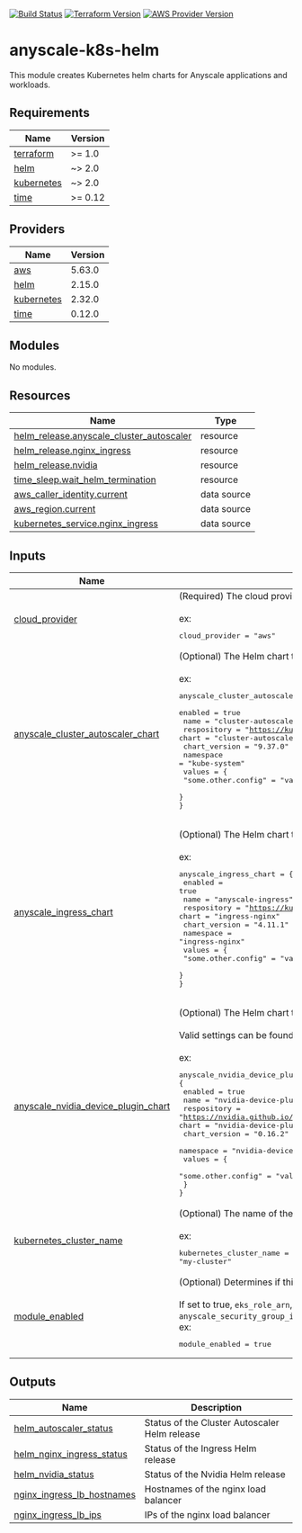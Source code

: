 [![Build Status][badge-build]][build-status]
[![Terraform Version][badge-terraform]](https://github.com/hashicorp/terraform/releases)
[![AWS Provider Version][badge-tf-aws]](https://github.com/terraform-providers/terraform-provider-aws/releases)

# anyscale-k8s-helm
This module creates Kubernetes helm charts for Anyscale applications and workloads.

<!-- BEGINNING OF PRE-COMMIT-TERRAFORM DOCS HOOK -->
## Requirements

| Name | Version |
|------|---------|
| <a name="requirement_terraform"></a> [terraform](#requirement\_terraform) | >= 1.0 |
| <a name="requirement_helm"></a> [helm](#requirement\_helm) | ~> 2.0 |
| <a name="requirement_kubernetes"></a> [kubernetes](#requirement\_kubernetes) | ~> 2.0 |
| <a name="requirement_time"></a> [time](#requirement\_time) | >= 0.12 |

## Providers

| Name | Version |
|------|---------|
| <a name="provider_aws"></a> [aws](#provider\_aws) | 5.63.0 |
| <a name="provider_helm"></a> [helm](#provider\_helm) | 2.15.0 |
| <a name="provider_kubernetes"></a> [kubernetes](#provider\_kubernetes) | 2.32.0 |
| <a name="provider_time"></a> [time](#provider\_time) | 0.12.0 |

## Modules

No modules.

## Resources

| Name | Type |
|------|------|
| [helm_release.anyscale_cluster_autoscaler](https://registry.terraform.io/providers/hashicorp/helm/latest/docs/resources/release) | resource |
| [helm_release.nginx_ingress](https://registry.terraform.io/providers/hashicorp/helm/latest/docs/resources/release) | resource |
| [helm_release.nvidia](https://registry.terraform.io/providers/hashicorp/helm/latest/docs/resources/release) | resource |
| [time_sleep.wait_helm_termination](https://registry.terraform.io/providers/hashicorp/time/latest/docs/resources/sleep) | resource |
| [aws_caller_identity.current](https://registry.terraform.io/providers/hashicorp/aws/latest/docs/data-sources/caller_identity) | data source |
| [aws_region.current](https://registry.terraform.io/providers/hashicorp/aws/latest/docs/data-sources/region) | data source |
| [kubernetes_service.nginx_ingress](https://registry.terraform.io/providers/hashicorp/kubernetes/latest/docs/data-sources/service) | data source |

## Inputs

| Name | Description | Type | Default | Required |
|------|-------------|------|---------|:--------:|
| <a name="input_cloud_provider"></a> [cloud\_provider](#input\_cloud\_provider) | (Required) The cloud provider (aws or gcp)<br><br>ex:<pre>cloud_provider = "aws"</pre> | `string` | n/a | yes |
| <a name="input_anyscale_cluster_autoscaler_chart"></a> [anyscale\_cluster\_autoscaler\_chart](#input\_anyscale\_cluster\_autoscaler\_chart) | (Optional) The Helm chart to install the Cluster Autoscaler.<br><br>ex:<pre>anyscale_cluster_autoscaler_chart = {<br>  enabled       = true<br>  name          = "cluster-autoscaler"<br>  respository   = "https://kubernetes.github.io/autoscaler"<br>  chart         = "cluster-autoscaler"<br>  chart_version = "9.37.0"<br>  namespace     = "kube-system"<br>  values        = {<br>    "some.other.config" = "value"<br>  }<br>}</pre> | <pre>object({<br>    enabled       = bool<br>    name          = string<br>    repository    = string<br>    chart         = string<br>    chart_version = string<br>    namespace     = string<br>    values        = map(string)<br>  })</pre> | <pre>{<br>  "chart": "cluster-autoscaler",<br>  "chart_version": "9.37.0",<br>  "enabled": true,<br>  "name": "anyscale-cluster-autoscaler",<br>  "namespace": "kube-system",<br>  "repository": "https://kubernetes.github.io/autoscaler",<br>  "values": {}<br>}</pre> | no |
| <a name="input_anyscale_ingress_chart"></a> [anyscale\_ingress\_chart](#input\_anyscale\_ingress\_chart) | (Optional) The Helm chart to install the Cluster Ingress.<br><br>ex:<pre>anyscale_ingress_chart = {<br>  enabled       = true<br>  name          = "anyscale-ingress"<br>  respository   = "https://kubernetes.github.io/ingress-nginx"<br>  chart         = "ingress-nginx"<br>  chart_version = "4.11.1"<br>  namespace     = "ingress-nginx"<br>  values        = {<br>    "some.other.config" = "value"<br>  }<br>}</pre> | <pre>object({<br>    enabled       = bool<br>    name          = string<br>    repository    = string<br>    chart         = string<br>    chart_version = string<br>    namespace     = string<br>    values        = map(string)<br>  })</pre> | <pre>{<br>  "chart": "ingress-nginx",<br>  "chart_version": "4.11.1",<br>  "enabled": true,<br>  "name": "anyscale-ingress",<br>  "namespace": "ingress-nginx",<br>  "repository": "https://kubernetes.github.io/ingress-nginx",<br>  "values": {<br>    "controller.allowSnippetAnnotations": "true",<br>    "controller.autoscaling.enabled": "true",<br>    "controller.service.annotations.service\\.beta\\.kubernetes\\.io/aws-load-balancer-type": "nlb",<br>    "controller.service.type": "LoadBalancer"<br>  }<br>}</pre> | no |
| <a name="input_anyscale_nvidia_device_plugin_chart"></a> [anyscale\_nvidia\_device\_plugin\_chart](#input\_anyscale\_nvidia\_device\_plugin\_chart) | (Optional) The Helm chart to install the NVIDIA Device Plugin.<br><br>Valid settings can be found in the [nvidia documentation](https://github.com/NVIDIA/k8s-device-plugin?tab=readme-ov-file#deploying-with-gpu-feature-discovery-for-automatic-node-labels)<br><br>ex:<pre>anyscale_nvidia_device_plugin_chart = {<br>  enabled       = true<br>  name          = "nvidia-device-plugin"<br>  respository   = "https://nvidia.github.io/k8s-device-plugin"<br>  chart         = "nvidia-device-plugin"<br>  chart_version = "0.16.2"<br>  namespace     = "nvidia-device-plugin"<br>  values        = {<br>    "some.other.config" = "value"<br>  }<br>}</pre> | <pre>object({<br>    enabled       = bool<br>    name          = string<br>    repository    = string<br>    chart         = string<br>    chart_version = string<br>    namespace     = string<br>    values        = map(string)<br>  })</pre> | <pre>{<br>  "chart": "nvidia-device-plugin",<br>  "chart_version": "0.16.2",<br>  "enabled": true,<br>  "name": "anyscale-nvidia-device-plugin",<br>  "namespace": "nvidia-device-plugin",<br>  "repository": "https://nvidia.github.io/k8s-device-plugin",<br>  "values": {<br>    "gfd.enabled": "true"<br>  }<br>}</pre> | no |
| <a name="input_kubernetes_cluster_name"></a> [kubernetes\_cluster\_name](#input\_kubernetes\_cluster\_name) | (Optional) The name of the Kubernetes cluster.<br><br>ex:<pre>kubernetes_cluster_name = "my-cluster"</pre> | `string` | `null` | no |
| <a name="input_module_enabled"></a> [module\_enabled](#input\_module\_enabled) | (Optional) Determines if this module should create resources.<br><br>If set to true, `eks_role_arn`, `anyscale_subnet_ids`, and `anyscale_security_group_id` must be provided.<br>ex:<pre>module_enabled = true</pre> | `bool` | `false` | no |

## Outputs

| Name | Description |
|------|-------------|
| <a name="output_helm_autoscaler_status"></a> [helm\_autoscaler\_status](#output\_helm\_autoscaler\_status) | Status of the Cluster Autoscaler Helm release |
| <a name="output_helm_nginx_ingress_status"></a> [helm\_nginx\_ingress\_status](#output\_helm\_nginx\_ingress\_status) | Status of the Ingress Helm release |
| <a name="output_helm_nvidia_status"></a> [helm\_nvidia\_status](#output\_helm\_nvidia\_status) | Status of the Nvidia Helm release |
| <a name="output_nginx_ingress_lb_hostnames"></a> [nginx\_ingress\_lb\_hostnames](#output\_nginx\_ingress\_lb\_hostnames) | Hostnames of the nginx load balancer |
| <a name="output_nginx_ingress_lb_ips"></a> [nginx\_ingress\_lb\_ips](#output\_nginx\_ingress\_lb\_ips) | IPs of the nginx load balancer |
<!-- END OF PRE-COMMIT-TERRAFORM DOCS HOOK -->

<!-- References -->
[Terraform]: https://www.terraform.io
[Issues]: https://github.com/anyscale/sa-sandbox-terraform/issues
[badge-build]: https://github.com/anyscale/sa-sandbox-terraform/workflows/CI/CD%20Pipeline/badge.svg
[badge-terraform]: https://img.shields.io/badge/terraform-1.x%20-623CE4.svg?logo=terraform
[badge-tf-aws]: https://img.shields.io/badge/AWS-5.+-F8991D.svg?logo=terraform
[build-status]: https://github.com/anyscale/sa-sandbox-terraform/actions
